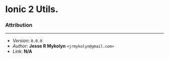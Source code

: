 # Ionic 2 Utils.



### Attribution
---
- *Version:* `0.0.0`
- *Author:* **Jesse R Mykolyn** `<jrmykolyn@gmail.com>`
- *Link:* **N/A**

